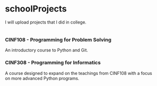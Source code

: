 # schoolProjects
I will upload projects that I did in college.
<br>
<br>
### CINF108 - Programming for Problem Solving
An introductory course to Python and Git.

### CINF308 - Programming for Informatics
A course designed to expand on the teachings from CINF108 with a focus on more advanced Python programs.
